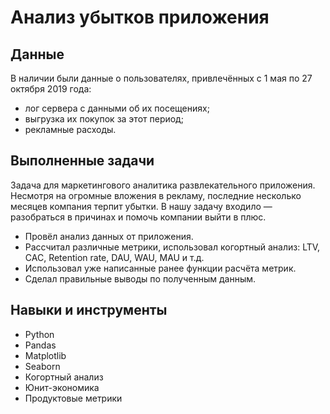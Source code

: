 # Анализ убытков приложения 

## Данные

В наличии были данные о пользователях, привлечённых с 1 мая по 27 октября 2019 года:
* лог сервера с данными об их посещениях;
* выгрузка их покупок за этот период;
* рекламные расходы.

## Выполненные задачи

Задача для маркетингового аналитика развлекательного приложения. Несмотря на огромные вложения в рекламу, последние несколько месяцев компания терпит убытки. В нашу задачу входило — разобраться в причинах и помочь компании выйти в плюс.

* Провёл анализ данных от приложения.
* Рассчитал различные метрики, использовал когортный анализ: LTV, CAC, Retention rate, DAU, WAU, MAU и т.д.
* Использовал уже написанные ранее функции расчёта метрик. 
* Сделал правильные выводы по полученным данным.

## Навыки и инструменты

* Python
* Pandas
* Matplotlib
* Seaborn
* Когортный анализ
* Юнит-экономика
* Продуктовые метрики
